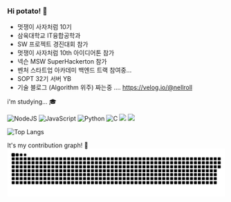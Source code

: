 ### Hi potato! 👋

<!--
**jinchiim/jinchiim** is a ✨ _special_ ✨ repository because its `README.md` (this file) appears on your GitHub profile.

Here are some ideas to get you started:

- 🔭 I’m currently working on ...
- 🌱 I’m currently learning ...
- 👯 I’m looking to collaborate on ...
- 🤔 I’m looking for help with ...
- 💬 Ask me about ...
- 📫 How to reach me: ...
- 😄 Pronouns: ...
- ⚡ Fun fact: ...
-->

- 멋쟁이 사자처럼 10기
- 삼육대학교 IT융합공학과
- SW 프로젝트 경진대회 참가
- 멋쟁이 사자처럼 10th 아이디어톤 참가
- 넥슨 MSW SuperHackerton 참가
- 벤처 스타트업 아카데미 백엔드 트랙 참여중...
- SOPT 32기 서버 YB
- 기술 블로그 (Algorithm 위주) 짜는중 .... https://velog.io/@nellroll


i'm studying... 🎓


![NodeJS](https://img.shields.io/badge/node.js-6DA55F?style=for-the-badge&logo=node.js&logoColor=white) ![JavaScript](https://img.shields.io/badge/javascript-%23323330.svg?style=for-the-badge&logo=javascript&logoColor=%23F7DF1E) ![Python](https://img.shields.io/badge/python-3670A0?style=for-the-badge&logo=python&logoColor=ffdd54) ![C](https://img.shields.io/badge/c-%2300599C.svg?style=for-the-badge&logo=c&logoColor=white) ![](https://img.shields.io/badge/Java-007396?style=for-the-badge&logo=OpenJDK&logoColor=white") <img src="https://img.shields.io/badge/html5-E34F26?style=for-the-badge&logo=html5&logoColor=white">
            


![Top Langs](https://github-readme-stats.vercel.app/api/top-langs/?username=jinchiim&layout=compact&theme=synthwave)


It's my contribution graph! 🐍
 ![snake gif](https://github.com/jinchiim/jinchiim/blob/output/github-contribution-grid-snake.svg)
 
